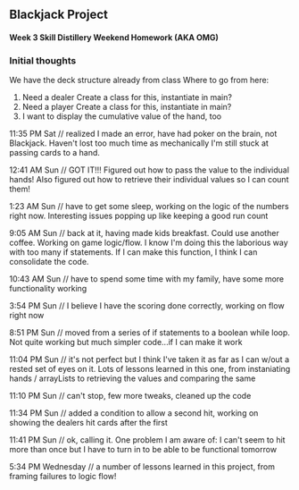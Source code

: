 ## Blackjack Project

#### Week 3 Skill Distillery Weekend Homework (AKA OMG) 

### Initial thoughts
We have the deck structure already from class 
Where to go from here: 
1. Need a dealer 
 	Create a class for this, instantiate in main?
2. Need a player 
	Create a class for this, instantiate in main?
3. I want to display the cumulative value of the hand, too


11:35 PM Sat // realized I made an error, have had poker
on the brain, not Blackjack. Haven't lost too much 
time as mechanically I'm still stuck at passing cards to a hand.

12:41 AM Sun // GOT IT!!! Figured out how to pass the value to the individual hands! Also 
figured out how to retrieve their individual values so I can count them! 

1:23 AM Sun // have to get some sleep, working on the logic of the numbers right now. Interesting 
issues popping up like keeping a good run count 

9:05 AM Sun // back at it, having made kids breakfast. Could use another coffee. Working on game logic/flow. 
I know I'm doing this the laborious way with too many if statements. If I can make this function, I think 
I can consolidate the code.

10:43 AM Sun // have to spend some time with my family, have some more functionality working 

3:54 PM Sun // I believe I have the scoring done correctly, working on flow right now 

8:51 PM Sun // moved from a series of if statements to a boolean while loop. Not quite working but much simpler code...if I can make it work

11:04 PM Sun // it's not perfect but I think I've taken it as far as I can w/out a rested set of eyes on it. Lots of lessons 
learned in this one, from instaniating hands / arrayLists to retrieving the values and comparing the same

11:10 PM Sun // can't stop, few more tweaks, cleaned up the code

11:34 PM Sun // added a condition to allow a second hit, working on showing the dealers hit cards after the first

11:41 PM Sun // ok, calling it. One problem I am aware of: I can't seem to hit more than once but I have to turn in to be 
able to be functional tomorrow 

5:34 PM Wednesday // a number of lessons learned in this project, from framing failures to logic flow! 
